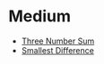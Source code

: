 # Medium

* [Three Number Sum](./ThreeNumberSum.java)
* [Smallest Difference](./SmallestDifference.java)
